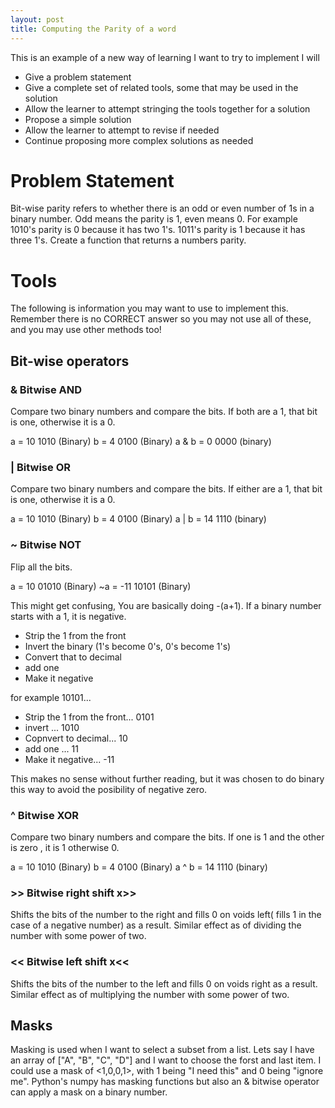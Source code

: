 ```yaml
---
layout: post
title: Computing the Parity of a word
---
```


This is an example of a new way of learning I want to try to implement I will
- Give a problem statement
- Give a complete set of related tools, some that may be used in the solution
- Allow the learner to attempt stringing the tools together for a solution
- Propose a simple solution
- Allow the learner to attempt to revise if needed
- Continue proposing more complex solutions as needed

# Problem Statement
Bit-wise parity refers to whether there is an odd or even number of 1s in a binary number. Odd means the parity is 1, even means 0. For example 1010's parity is 0 because it has two 1's. 1011's parity is 1 because it has three 1's. Create a function that returns a numbers parity. 

# Tools
The following is information you may want to use to implement this. Remember there is no CORRECT answer so you may not use all of these, and you may use other methods too!

## Bit-wise operators

### &	Bitwise AND
Compare two binary numbers and compare the bits. If both are a 1, that bit is one, otherwise it is a 0.

a = 10        1010 (Binary)
b = 4         0100 (Binary)
a & b = 0     0000 (binary)

### |	Bitwise OR	
Compare two binary numbers and compare the bits. If either are a 1, that bit is one, otherwise it is a 0.

a = 10        1010 (Binary)
b = 4         0100 (Binary)
a | b = 14    1110 (binary)

### ~	Bitwise NOT	
Flip all the bits.

a = 10        01010 (Binary)
~a = -11      10101 (Binary)

This might get confusing, You are basically doing -(a+1). 
If a binary number starts with a 1, it is negative. 
- Strip the 1 from the front
- Invert the binary (1's become 0's, 0's become 1's)
- Convert that to decimal 
- add one
- Make it negative

for example 10101...
- Strip the 1 from the front...     0101
- invert ...                        1010
- Copnvert to decimal...            10
- add one ...                       11
- Make it negative...               -11

This makes no sense without further reading, but it was chosen to do binary this way to avoid the posibility of negative zero. 

### ^	Bitwise XOR	
Compare two binary numbers and compare the bits. If one is 1 and the other is zero , it is 1 otherwise 0.

a = 10        1010 (Binary)
b = 4         0100 (Binary)
a ^ b = 14    1110 (binary)

### >>	Bitwise right shift	x>>
Shifts the bits of the number to the right and fills 0 on voids left( fills 1 in the case of a negative number) as a result. Similar effect as of dividing the number with some power of two.

### <<	Bitwise left shift	x<<
Shifts the bits of the number to the left and fills 0 on voids right as a result. Similar effect as of multiplying the number with some power of two.

## Masks
Masking is used when I want to select a subset from a list. Lets say I have an array of ["A", "B", "C", "D"] and I want to choose the forst and last item. I could use a mask of <1,0,0,1>, with 1 being "I need this" and 0 being "ignore me". Python's numpy has masking functions but also an & bitwise operator can apply a mask on a binary number.

